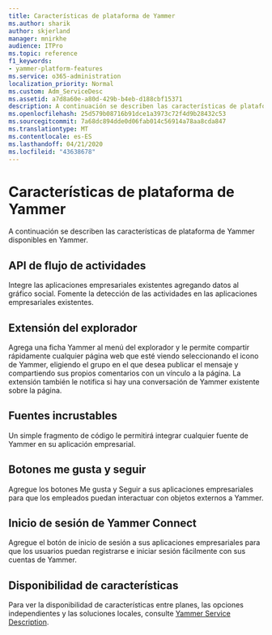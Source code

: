 ```yaml
---
title: Características de plataforma de Yammer
ms.author: sharik
author: skjerland
manager: mnirkhe
audience: ITPro
ms.topic: reference
f1_keywords:
- yammer-platform-features
ms.service: o365-administration
localization_priority: Normal
ms.custom: Adm_ServiceDesc
ms.assetid: a7d8a60e-a80d-429b-b4eb-d188cbf15371
description: A continuación se describen las características de plataforma de Yammer disponibles en Yammer.
ms.openlocfilehash: 25d579b08716b91dce1a3973c72f4d9b28432c53
ms.sourcegitcommit: 7a68dc894dde0d06fab014c56914a78aa8cda847
ms.translationtype: MT
ms.contentlocale: es-ES
ms.lasthandoff: 04/21/2020
ms.locfileid: "43638678"
---
```

# <a name="yammer-platform-features"></a>Características de plataforma de Yammer

A continuación se describen las características de plataforma de Yammer disponibles en Yammer.
 
## <a name="activity-stream-api"></a>API de flujo de actividades

Integre las aplicaciones empresariales existentes agregando datos al gráfico social. Fomente la detección de las actividades en las aplicaciones empresariales existentes.
  
## <a name="browser-extension"></a>Extensión del explorador

Agrega una ficha Yammer al menú del explorador y le permite compartir rápidamente cualquier página web que esté viendo seleccionando el icono de Yammer, eligiendo el grupo en el que desea publicar el mensaje y compartiendo sus propios comentarios con un vínculo a la página. La extensión también le notifica si hay una conversación de Yammer existente sobre la página. 

## <a name="embeddable-feeds"></a>Fuentes incrustables

Un simple fragmento de código le permitirá integrar cualquier fuente de Yammer en su aplicación empresarial.
  
## <a name="like-and-follow-buttons"></a>Botones me gusta y seguir

Agregue los botones Me gusta y Seguir a sus aplicaciones empresariales para que los empleados puedan interactuar con objetos externos a Yammer.
  
## <a name="yammer-connect-login"></a>Inicio de sesión de Yammer Connect

Agregue el botón de inicio de sesión a sus aplicaciones empresariales para que los usuarios puedan registrarse e iniciar sesión fácilmente con sus cuentas de Yammer.

## <a name="feature-availability"></a>Disponibilidad de características

Para ver la disponibilidad de características entre planes, las opciones independientes y las soluciones locales, consulte [Yammer Service Description](yammer-service-description.md).
  

